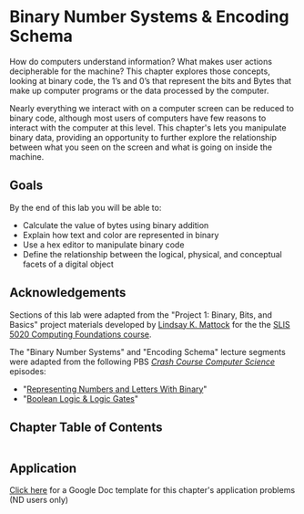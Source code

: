 # Binary Number Systems & Encoding Schema

How do computers understand information? What makes user actions decipherable for the machine? This chapter explores those concepts, looking at binary code, the 1’s and 0’s that represent the bits and Bytes that make up computer programs or the data processed by the computer.

Nearly everything we interact with on a computer screen can be reduced to binary code, although most users of computers have few reasons to interact with the computer at this level. This chapter's lets you manipulate binary data, providing an opportunity to further explore the relationship between what you seen on the screen and what is going on inside the machine.

## Goals

By the end of this lab you will be able to:
-	Calculate the value of bytes using binary addition
-	Explain how text and color are represented in binary
-	Use a hex editor to manipulate binary code
-	Define the relationship between the logical, physical, and conceptual facets of a digital object

## Acknowledgements

Sections of this lab were adapted from the "Project 1: Binary, Bits, and Basics" project materials developed by [Lindsay K. Mattock](http://lindsaymattock.net/) for the the [SLIS 5020 Computing Foundations course](http://lindsaymattock.net/computingfoundations.html). 

The "Binary Number Systems" and "Encoding Schema" lecture segments were adapted from the following PBS *[Crash Course Computer Science](https://www.pbs.org/show/crash-course-computer-science/)* episodes:
- "[Representing Numbers and Letters With Binary](https://www.pbs.org/video/representing-numbers-and-letters-with-binary-crash-course-c-pgrlei/)"
- "[Boolean Logic & Logic Gates](https://www.pbs.org/video/boolean-logic-logic-gates-crash-course-computer-science-nobmpt/)"

## Chapter Table of Contents

```{tableofcontents}
```

## Application

[Click here]() for a Google Doc template for this chapter's application problems (ND users only)